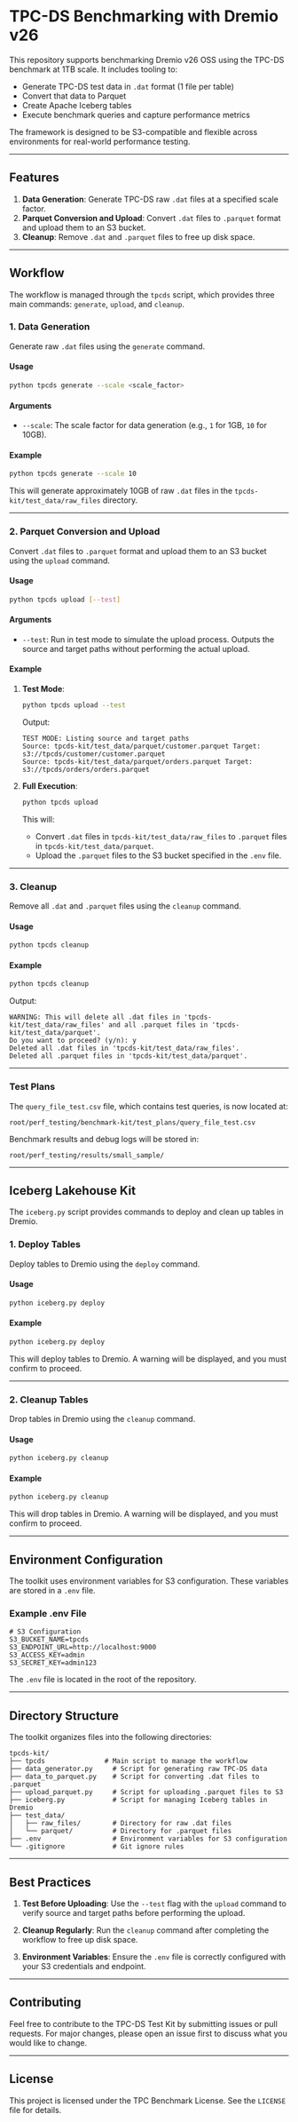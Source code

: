 # TPC-DS Benchmarking with Dremio v26

This repository supports benchmarking Dremio v26 OSS using the TPC-DS benchmark at 1TB scale. It includes tooling to:

- Generate TPC-DS test data in `.dat` format (1 file per table)
- Convert that data to Parquet
- Create Apache Iceberg tables
- Execute benchmark queries and capture performance metrics

The framework is designed to be S3-compatible and flexible across environments for real-world performance testing.

---

## **Features**
1. **Data Generation**: Generate TPC-DS raw `.dat` files at a specified scale factor.
2. **Parquet Conversion and Upload**: Convert `.dat` files to `.parquet` format and upload them to an S3 bucket.
3. **Cleanup**: Remove `.dat` and `.parquet` files to free up disk space.

---

## **Workflow**
The workflow is managed through the `tpcds` script, which provides three main commands: `generate`, `upload`, and `cleanup`.

### **1. Data Generation**
Generate raw `.dat` files using the `generate` command.

#### **Usage**
```bash
python tpcds generate --scale <scale_factor>
```

#### **Arguments**
- `--scale`: The scale factor for data generation (e.g., `1` for 1GB, `10` for 10GB).

#### **Example**
```bash
python tpcds generate --scale 10
```
This will generate approximately 10GB of raw `.dat` files in the `tpcds-kit/test_data/raw_files` directory.

---

### **2. Parquet Conversion and Upload**
Convert `.dat` files to `.parquet` format and upload them to an S3 bucket using the `upload` command.

#### **Usage**
```bash
python tpcds upload [--test]
```

#### **Arguments**
- `--test`: Run in test mode to simulate the upload process. Outputs the source and target paths without performing the actual upload.

#### **Example**
1. **Test Mode**:
   ```bash
   python tpcds upload --test
   ```
   Output:
   ```
   TEST MODE: Listing source and target paths
   Source: tpcds-kit/test_data/parquet/customer.parquet Target: s3://tpcds/customer/customer.parquet
   Source: tpcds-kit/test_data/parquet/orders.parquet Target: s3://tpcds/orders/orders.parquet
   ```

2. **Full Execution**:
   ```bash
   python tpcds upload
   ```
   This will:
   - Convert `.dat` files in `tpcds-kit/test_data/raw_files` to `.parquet` files in `tpcds-kit/test_data/parquet`.
   - Upload the `.parquet` files to the S3 bucket specified in the `.env` file.

---

### **3. Cleanup**
Remove all `.dat` and `.parquet` files using the `cleanup` command.

#### **Usage**
```bash
python tpcds cleanup
```

#### **Example**
```bash
python tpcds cleanup
```
Output:
```
WARNING: This will delete all .dat files in 'tpcds-kit/test_data/raw_files' and all .parquet files in 'tpcds-kit/test_data/parquet'.
Do you want to proceed? (y/n): y
Deleted all .dat files in 'tpcds-kit/test_data/raw_files'.
Deleted all .parquet files in 'tpcds-kit/test_data/parquet'.
```

---

### **Test Plans**
The `query_file_test.csv` file, which contains test queries, is now located at:
```
root/perf_testing/benchmark-kit/test_plans/query_file_test.csv
```

Benchmark results and debug logs will be stored in:
```
root/perf_testing/results/small_sample/
```

---

## **Iceberg Lakehouse Kit**

The `iceberg.py` script provides commands to deploy and clean up tables in Dremio.

### **1. Deploy Tables**
Deploy tables to Dremio using the `deploy` command.

#### **Usage**
```bash
python iceberg.py deploy
```

#### **Example**
```bash
python iceberg.py deploy
```
This will deploy tables to Dremio. A warning will be displayed, and you must confirm to proceed.

---

### **2. Cleanup Tables**
Drop tables in Dremio using the `cleanup` command.

#### **Usage**
```bash
python iceberg.py cleanup
```

#### **Example**
```bash
python iceberg.py cleanup
```
This will drop tables in Dremio. A warning will be displayed, and you must confirm to proceed.

---

## **Environment Configuration**
The toolkit uses environment variables for S3 configuration. These variables are stored in a `.env` file.

### **Example .env File**
```properties
# S3 Configuration
S3_BUCKET_NAME=tpcds
S3_ENDPOINT_URL=http://localhost:9000
S3_ACCESS_KEY=admin
S3_SECRET_KEY=admin123
```
The `.env` file is located in the root of the repository.

---

## **Directory Structure**
The toolkit organizes files into the following directories:
```
tpcds-kit/
├── tpcds               # Main script to manage the workflow
├── data_generator.py     # Script for generating raw TPC-DS data
├── data_to_parquet.py    # Script for converting .dat files to .parquet
├── upload_parquet.py     # Script for uploading .parquet files to S3
├── iceberg.py            # Script for managing Iceberg tables in Dremio
├── test_data/
│   ├── raw_files/        # Directory for raw .dat files
│   └── parquet/          # Directory for .parquet files
├── .env                  # Environment variables for S3 configuration
└── .gitignore            # Git ignore rules
```

---

## **Best Practices**
1. **Test Before Uploading**:
   Use the `--test` flag with the `upload` command to verify source and target paths before performing the upload.

2. **Cleanup Regularly**:
   Run the `cleanup` command after completing the workflow to free up disk space.

3. **Environment Variables**:
   Ensure the `.env` file is correctly configured with your S3 credentials and endpoint.

---

## **Contributing**
Feel free to contribute to the TPC-DS Test Kit by submitting issues or pull requests. For major changes, please open an issue first to discuss what you would like to change.

---

## **License**
This project is licensed under the TPC Benchmark License. See the `LICENSE` file for details.
